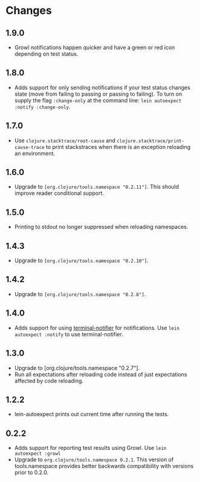 # Changes

## 1.9.0

- Growl notifications happen quicker and have a green or red icon
  depending on test status.

## 1.8.0

- Adds support for only sending notifications if your test status
changes state (move from failing to passing or passing to failing). To
turn on supply the flag `:change-only` at the command line: `lein autoexpect :notify :change-only`.

 ## 1.7.0

- Use `clojure.stacktrace/root-cause` and
  `clojure.stacktrace/print-cause-trace` to print stackstraces when
  there is an exception reloading an environment.

## 1.6.0

- Upgrade to `[org.clojure/tools.namespace "0.2.11"]`. This should
  improve reader conditional support.

## 1.5.0

- Printing to stdout no longer suppressed when reloading namespaces.

## 1.4.3

- Upgrade to `[org.clojure/tools.namespace "0.2.10"]`.

## 1.4.2

- Upgrade to `[org.clojure/tools.namespace "0.2.8"]`.

## 1.4.0

- Adds support for using
  [terminal-notifier](https://github.com/alloy/terminal-notifier) for
  notifications. Use `lein autoexpect :notify` to use terminal-notifier.

## 1.3.0

- Upgrade to [org.clojure/tools.namespace "0.2.7"].
- Run all expectations after reloading code instead of just
expectations affected by code reloading.

## 1.2.2

- lein-autoexpect prints out current time after running the tests.

## 0.2.2

- Adds support for reporting test results using Growl. Use `lein
autoexpect :growl`
- Upgrade to `org.clojure/tools.namespace 0.2.1`. This version of
  tools.namespace provides better backwards compatibility with
  versions prior to 0.2.0.
